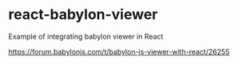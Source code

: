 # react-babylon-viewer
Example of integrating babylon viewer in React

https://forum.babylonjs.com/t/babylon-js-viewer-with-react/26255
